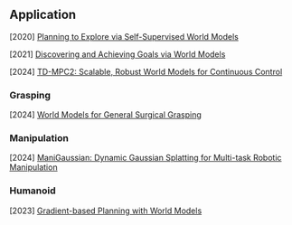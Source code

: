 ## Application

[2020] [Planning to Explore via Self-Supervised World Models](https://arxiv.org/abs/2005.05960)

[2021] [Discovering and Achieving Goals via World Models](https://arxiv.org/abs/2110.09514)

[2024] [TD-MPC2: Scalable, Robust World Models for Continuous Control](https://arxiv.org/abs/2310.16828)



### Grasping

[2024] [World Models for General Surgical Grasping](https://arxiv.org/abs/2405.17940)



### Manipulation

[2024] [ManiGaussian: Dynamic Gaussian Splatting for Multi-task Robotic Manipulation](https://arxiv.org/abs/2403.08321)



### Humanoid

[2023] [Gradient-based Planning with World Models](https://jyothirsv.github.io/pdfs/Gradient_based_Planning.pdf)